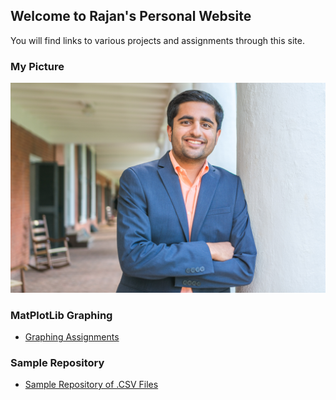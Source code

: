 ## Welcome to Rajan's Personal Website

You will find links to various projects and assignments through this site.

### My Picture
![Picture of Me](/pics/_SMH1432.jpg)

### MatPlotLib Graphing
- [Graphing Assignments](/graphingassignments/index.md)

### Sample Repository
- [Sample Repository of .CSV Files](https://github.com/rdjani/M3Example)
